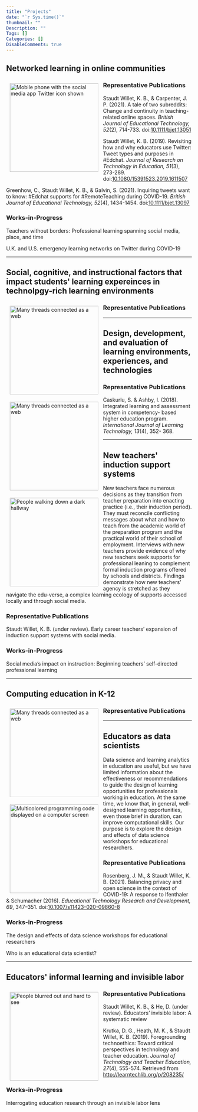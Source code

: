```yaml
---
title: "Projects"
date: "`r Sys.time()`"
thumbnail: ""
Description: ""
Tags: []
Categories: []
DisableComments: true
---
```


## Networked learning in online communities

<img src="/images/networked.png" align="left" style="padding: 10px;" width="240" alt="Mobile phone with the social media app Twitter icon shown">

### Representative Publications

<i class="fas fa-file-alt"></i> Staudt Willet, K. B., & Carpenter, J. P. (2021). A tale of two subreddits: Change and continuity in teaching-related online spaces. *British Journal of Educational Technology, 52*(2), 714-733. doi:[10.1111/bjet.13051](https://doi.org/10.1111/bjet.13051)

<i class="fas fa-file-alt"></i> Staudt Willet, K. B. (2019). Revisiting how and why educators use Twitter: Tweet types and purposes in \#Edchat. *Journal of Research on Technology in Education, 51*(3), 273-289. doi:[10.1080/15391523.2019.1611507](https://doi.org/10.1080/15391523.2019.1611507)

<i class="fas fa-file-alt"></i> Greenhow, C., Staudt Willet, K. B., & Galvin, S. (2021). Inquiring tweets want to know: \#Edchat supports for \#RemoteTeaching during COVID-19. *British Journal of Educational Technology, 52*(4), 1434-1454. doi:[10.1111/bjet.13097](https://doi.org/10.1111/bjet.13097)

### Works-in-Progress

<i class="fas fa-file-alt"></i> Teachers without borders: Professional learning spanning social media, place, and time 

<i class="fas fa-file-alt"></i> U.K. and U.S. emergency learning networks on Twitter during COVID-19

---

## Social, cognitive, and instructional factors that impact students' learning expereinces in technolpgy-rich learning environments

<img src="/images/networked-learning.png" align="left" style="padding: 10px;" width="240" alt="Many threads connected as a web">

### Representative Publications

<i class="fas fa-file-alt"></i> 

---

## Design, development, and evaluation of learning environments, experiences, and technologies

<img src="/images/networked-learning.png" align="left" style="padding: 10px;" width="240" alt="Many threads connected as a web">

### Representative Publications

<i class="fas fa-file-alt"></i> Caskurlu, S. & Ashby, I. (2018). Integrated learning and assessment system in competency-
based higher education program. *International Journal of Learning Technology, 13*(4), 352- 368.

---

## New teachers' induction support systems

<img src="/images/transition.jpg" align="left" style="padding: 10px;" width="240" alt="People walking down a dark hallway">

New teachers face numerous decisions as they transition from teacher preparation into enacting practice (i.e., their induction period). They must reconcile conflicting messages about what and how to teach from the academic world of the preparation program and the practical world of their school of employment. Interviews with new teachers provide evidence of why new teachers seek supports for professional leaning to complement formal induction programs offered by schools and districts. Findings demonstrate how new teachers’ agency is stretched as they navigate the edu-verse, a complex learning ecology of supports accessed locally and through social media.

### Representative Publications

<i class="fas fa-file-alt"></i> Staudt Willet, K. B. (under review). Early career teachers’ expansion of induction support systems with social media.

### Works-in-Progress

<i class="fas fa-file-alt"></i> Social media’s impact on instruction: Beginning teachers’ self-directed professional learning

---

## Computing education in K-12 

<img src="/images/networked-learning.png" align="left" style="padding: 10px;" width="240" alt="Many threads connected as a web">

### Representative Publications

<i class="fas fa-file-alt"></i> 

---

## Educators as data scientists

<img src="/images/data.png" align="left" style="padding: 10px;" width="240" alt="Multicolored programming code displayed on a computer screen">

Data science and learning analytics in education are useful, but we have limited information about the effectiveness or recommendations to guide the design of learning opportunities for professionals working in education. At the same time, we know that, in general, well-designed learning opportunities, even those brief in duration, can improve computational skills. Our purpose is to explore the design and effects of data science workshops for educational researchers.

### Representative Publications

<i class="fas fa-file-alt"></i> Rosenberg, J. M., & Staudt Willet, K. B. (2021). Balancing privacy and open science in the context of COVID-19: A response to Ifenthaler & Schumacher (2016). *Educational Technology Research and Development, 69*, 347–351. doi:[10.1007/s11423-020-09860-8](https://doi.org/10.1007/s11423-020-09860-8)

### Works-in-Progress

<i class="fas fa-file-alt"></i> The design and effects of data science workshops for educational researchers

<i class="fas fa-file-alt"></i> Who is an educational data scientist?

---

## Educators' informal learning and invisible labor

<img src="/images/invisible.jpg" align="left" style="padding: 10px;" width="240" alt="People blurred out and hard to see">

### Representative Publications

<i class="fas fa-file-alt"></i> Staudt Willet, K. B., & He, D. (under review). Educators’ invisible labor: A systematic review

<i class="fas fa-file-alt"></i> Krutka, D. G., Heath, M. K., & Staudt Willet, K. B. (2019). Foregrounding technoethics: Toward critical perspectives in technology and teacher education. *Journal of Technology and Teacher Education, 27*(4), 555-574. Retrieved from http://learntechlib.org/p/208235/

### Works-in-Progress

<i class="fas fa-file-alt"></i> Interrogating education research through an invisible labor lens
